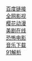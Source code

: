 <HTML>
  
  <body>
  <a href="https://www.baidu.com">百度链接</a><br/>
  <a href="https://www.feizhan.cc/">全网影视</a><br/>
  <a href="http://m.imomoe.io/">樱花动漫</a><br/>
<a href="https://www.zxzjs.com/">美剧在线</a><br/>
<a href="http://www.kongbu44.com/">恐怖电影</a><br/>
  <a href="http://music.runker.net/">音乐下载</a><br/>
<a href="https://www.vlogdownloader.com/">91解析</a><br/>


  </body>
  
  </html>
